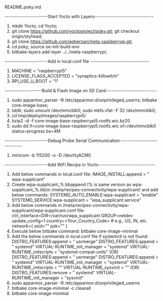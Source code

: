 README.poky.md

----------------------Start Yocto with Layers------------------------------

1. mkdir Yocto; cd Yocto;
2. git clone https://github.com/yoctoproject/poky.git; git checkout origin/styhead;
3. git clone https://github.com/agherzan/meta-raspberrypi.git;
4. cd poky; source oe-init-build-env
5. bitbake-layers add-layer ../../meta-raspberrypi;

----------------------Add in local.conf file ------------------------------

1. MACHINE = "raspberrypi5"
2. LICENSE_FLAGS_ACCEPTED = "synaptics-killswitch"
3. RPI_USE_U_BOOT = "1"

-------------------Build & Flash Image on SD Card--------------------------

1. sudo apparmor_parser -R /etc/apparmor.d/unprivileged_userns; bitbake core-image-base;
2. lsblk; sudo umount /dev/mmcblk0; sudo mkfs.vfat -F 32 /dev/mmcblk0;
3. cd tmp/deploy/images/raspberrypi5/
4. bzip2 -d -f core-image-base-raspberrypi5.rootfs.wic.bz20
5. sudo dd if=core-image-base-raspberrypi5.rootfs.wic of=/dev/mmcblk0 status=progress bs=4M

----------------------Debug Probe Serial Communication----------------------------

1. minicom -b 115200 -o -D /dev/ttyACM0

----------------------Add WiFi Recipe in Yocto-----------------------------

1. Add below commands in local.conf file:
	IMAGE_INSTALL:append = " wpa-supplicant"
2. Create wpa-supplicant_%.bbappend (% is same version as wpa-supplicant_%.bb)in /meta/recipes-connectivity/wpa-supplicant/ and add below commands:
	SYSTEMD_AUTO_ENABLE:wpa-supplicant = "enable"
	SYSTEMD_SERVICE:wpa-supplicant = "wpa_supplicant.service"
3. Add below commands in /meta/recipes-connectivity/wpa-supplicant/wpa-supplicant.conf file:
	ctrl_interface=DIR=/var/run/wpa_supplicant GROUP=netdev
	update_config=1
	country=<Your_Country_Code>  # e.g., US, IN, etc.
	network={
	    ssid="<YourSSID>"
	    psk="<YourPassword>"
	}
4. Execute below bitbake command:
	bitbake core-image-minimal
5. Add the below commands in local.conf file if systemctl is not found:
	DISTRO_FEATURES:append = " usrmerge"
	DISTRO_FEATURES:append = " systemd"
	VIRTUAL-RUNTIME_init_manager = "systemd"
	VIRTUAL-RUNTIME_initscripts = "systemd-compat-units"
	(OR)
	DISTRO_FEATURES:append = " usrmerge"
	DISTRO_FEATURES:append = " systemd"
	VIRTUAL-RUNTIME_init_manager = "systemd"
	VIRTUAL-RUNTIME_initscripts = ""
	VIRTUAL-RUNTIME_sysvinit = ""
	(OR)
	DISTRO_FEATURES:remove = " systemd"
	VIRTUAL-RUNTIME_init_manager = "sysvinit"
6. sudo apparmor_parser -R /etc/apparmor.d/unprivileged_userns
7. bitbake core-image-minimal -c cleanall
8. bitbake core-image-minimal

